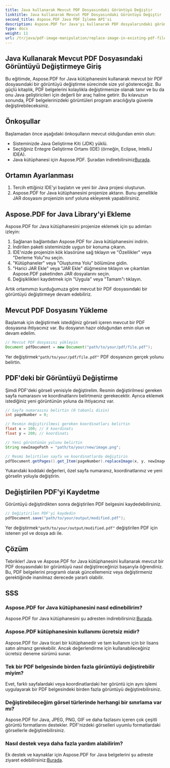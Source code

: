 ```yaml
---
title: Java kullanarak Mevcut PDF Dosyasındaki Görüntüyü Değiştir
linktitle: Java kullanarak Mevcut PDF Dosyasındaki Görüntüyü Değiştir
second_title: Aspose.PDF Java PDF İşleme API'si
description: Aspose.PDF for Java'yı kullanarak PDF dosyalarındaki görüntüleri Java ile nasıl değiştireceğinizi öğrenin. Sorunsuz görüntü değiştirme için kod örnekleri içeren adım adım kılavuz.
type: docs
weight: 11
url: /tr/java/pdf-image-manipulation/replace-image-in-existing-pdf-file-using-java/
---
```


## Java Kullanarak Mevcut PDF Dosyasındaki Görüntüyü Değiştirmeye Giriş

Bu eğitimde, Aspose.PDF for Java kütüphanesini kullanarak mevcut bir PDF dosyasındaki bir görüntüyü değiştirme sürecinde size yol göstereceğiz. Bu güçlü kitaplık, PDF belgelerini kolaylıkla değiştirmenize olanak tanır ve bu da onu Java geliştiricileri için değerli bir araç haline getirir. Bu kılavuzun sonunda, PDF belgelerinizdeki görüntüleri program aracılığıyla güvenle değiştirebileceksiniz.

## Önkoşullar

Başlamadan önce aşağıdaki önkoşulların mevcut olduğundan emin olun:

- Sisteminizde Java Geliştirme Kiti (JDK) yüklü.
- Seçtiğiniz Entegre Geliştirme Ortamı (IDE) (örneğin, Eclipse, IntelliJ IDEA).
-  Java kütüphanesi için Aspose.PDF. Şuradan indirebilirsiniz[Burada](https://releases.aspose.com/pdf/java/).

## Ortamın Ayarlanması

1. Tercih ettiğiniz IDE'yi başlatın ve yeni bir Java projesi oluşturun.
2. Aspose.PDF for Java kütüphanesini projenize aktarın. Bunu genellikle JAR dosyasını projenizin sınıf yoluna ekleyerek yapabilirsiniz.

## Aspose.PDF for Java Library'yi Ekleme

Aspose.PDF for Java kütüphanesini projenize eklemek için şu adımları izleyin:

1. Sağlanan bağlantıdan Aspose.PDF for Java kütüphanesini indirin.
2. İndirilen paketi sisteminizde uygun bir konuma çıkarın.
3. IDE'nizde projenizin kök klasörüne sağ tıklayın ve "Özellikler" veya "Derleme Yolu"nu seçin.
4. "Kütüphaneler" veya "Oluşturma Yolu" bölümüne gidin.
5. "Harici JAR Ekle" veya "JAR Ekle" düğmesine tıklayın ve çıkartılan Aspose.PDF paketinden JAR dosyalarını seçin.
6. Değişiklikleri kaydetmek için "Uygula" veya "Tamam"ı tıklayın.

Artık ortamımızı kurduğumuza göre mevcut bir PDF dosyasındaki bir görüntüyü değiştirmeye devam edebiliriz.

## Mevcut PDF Dosyasını Yükleme

Başlamak için değiştirmek istediğiniz görseli içeren mevcut bir PDF dosyasına ihtiyacınız var. Bu dosyanın hazır olduğundan emin olun ve devam edelim.

```java
// Mevcut PDF dosyasını yükleyin
Document pdfDocument = new Document("path/to/your/pdf/file.pdf");
```

 Yer değiştirmek`"path/to/your/pdf/file.pdf"` PDF dosyanızın gerçek yolunu belirtin.

## PDF'deki bir Görüntüyü Değiştirme

Şimdi PDF'deki görseli yenisiyle değiştirelim. Resmin değiştirilmesi gereken sayfa numarasını ve koordinatlarını belirtmeniz gerekecektir. Ayrıca eklemek istediğiniz yeni görüntünün yoluna da ihtiyacınız var.

```java
// Sayfa numarasını belirtin (0 tabanlı dizin)
int pageNumber = 0;

// Resmin değiştirilmesi gereken koordinatları belirtin
float x = 100; // X koordinatı
float y = 200; // koordinatı

// Yeni görüntünün yolunu belirtin
String newImagePath = "path/to/your/new/image.png";

// Resmi belirtilen sayfa ve koordinatlarda değiştirin
pdfDocument.getPages().get_Item(pageNumber).replaceImage(x, y, newImagePath);
```

Yukarıdaki koddaki değerleri, özel sayfa numaranız, koordinatlarınız ve yeni görselin yoluyla değiştirin.

## Değiştirilen PDF'yi Kaydetme

Görüntüyü değiştirdikten sonra değiştirilen PDF belgesini kaydedebilirsiniz.

```java
// Değiştirilen PDF'yi kaydedin
pdfDocument.save("path/to/your/output/modified.pdf");
```

 Yer değiştirmek`"path/to/your/output/modified.pdf"` değiştirilen PDF için istenen yol ve dosya adı ile.

## Çözüm

Tebrikler! Java ve Aspose.PDF for Java kütüphanesini kullanarak mevcut bir PDF dosyasındaki bir görüntüyü nasıl değiştireceğinizi başarıyla öğrendiniz. Bu, PDF belgelerini programlı olarak güncellemeniz veya değiştirmeniz gerektiğinde inanılmaz derecede yararlı olabilir.

## SSS

### Aspose.PDF for Java kütüphanesini nasıl edinebilirim?

 Aspose.PDF for Java kütüphanesini şu adresten indirebilirsiniz:[Burada](https://releases.aspose.com/pdf/java/).

### Aspose.PDF kütüphanesinin kullanımı ücretsiz midir?

Aspose.PDF for Java ticari bir kütüphanedir ve tam kullanım için bir lisans satın almanız gerekebilir. Ancak değerlendirme için kullanabileceğiniz ücretsiz deneme sürümü sunar.

### Tek bir PDF belgesinde birden fazla görüntüyü değiştirebilir miyim?

Evet, farklı sayfalardaki veya koordinatlardaki her görüntü için aynı işlemi uygulayarak bir PDF belgesindeki birden fazla görüntüyü değiştirebilirsiniz.

### Değiştirebileceğim görsel türlerinde herhangi bir sınırlama var mı?

Aspose.PDF for Java, JPEG, PNG, GIF ve daha fazlasını içeren çok çeşitli görüntü formatlarını destekler. PDF'nizdeki görselleri uyumlu formatlardaki görsellerle değiştirebilirsiniz.

### Nasıl destek veya daha fazla yardım alabilirim?

 Ek destek ve kaynaklar için Aspose.PDF for Java belgelerini şu adreste ziyaret edebilirsiniz:[Burada](https://reference.aspose.com/pdf/java/).